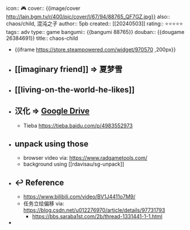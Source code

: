 icon:: 🎮
cover:: {{image/cover http://lain.bgm.tv/r/400/pic/cover/l/67/94/88765_QF7GZ.jpg}}
also:: chaos/child, 混沌之子
author:: 5pb
created:: [[20240503]]
rating:: ⭐⭐⭐⭐⭐
tags:: adv
type:: game
bangumi:: {{bangumi 88765}}
douban:: {{dougame 26384691}}
title:: chaos-child

- {{iframe https://store.steampowered.com/widget/970570 ,200px}}
- ## [[imaginary friend]] => 夏梦雪
- ## [[living-on-the-world-he-likes]]
- ## 汉化 => [Google Drive](https://drive.google.com/drive/folders/1ezwGkNNDEqlGyxklgUxUW7z5WrdGdaXd?pli=1)
  - Tieba https://tieba.baidu.com/p/4983552973
- ## unpack using those
  - browser video via: https://www.radgametools.com/
  - background using [[rdavisau/sg-unpack]]
- ## ↩ Reference
  - https://www.bilibili.com/video/BV1J4411o7M9/
  - 任务立绘偏移 via: https://blog.csdn.net/u012276970/article/details/97731793
    - https://bbs.saraba1st.com/2b/thread-1331441-1-1.html
-